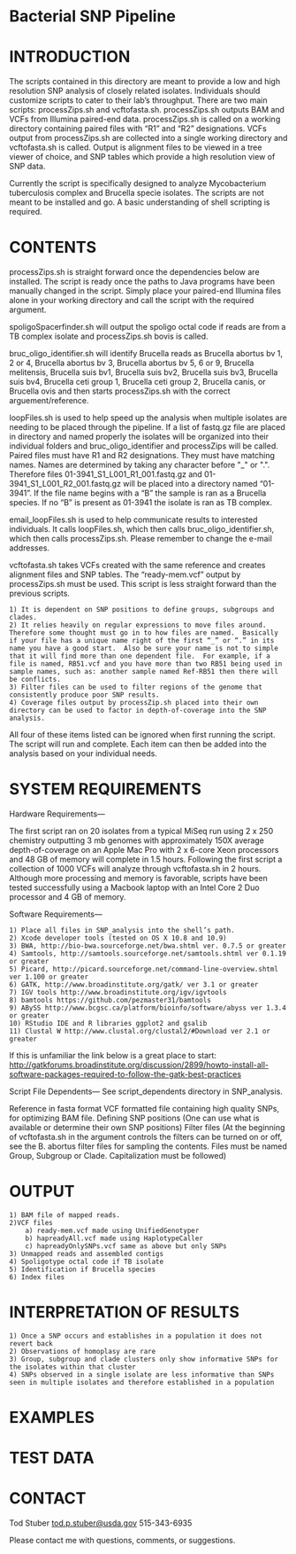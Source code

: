 Bacterial SNP Pipeline
======================

INTRODUCTION
============

The scripts contained in this directory are meant to provide a low and high resolution SNP analysis of closely related isolates.  Individuals should customize scripts to cater to their lab’s throughput.  There are two main scripts: processZips.sh and vcftofasta.sh.  processZips.sh outputs BAM and VCFs from Illumina paired-end data.  processZips.sh is called on a working directory containing paired files with “R1” and “R2” designations.  VCFs output from processZips.sh are collected into a single working directory and vcftofasta.sh is called.  Output is alignment files to be viewed in a tree viewer of choice, and SNP tables which provide a high resolution view of SNP data.

Currently the script is specifically designed to analyze Mycobacterium tuberculosis complex and Brucella specie isolates.  The scripts are not meant to be installed and go.  A basic understanding of shell scripting is required.

CONTENTS
========

processZips.sh is straight forward once the dependencies below are installed.  The script is ready once the paths to Java programs have been manually changed in the script.  Simply place your paired-end Illumina files alone in your working directory and call the script with the required argument.

spoligoSpacerfinder.sh will output the spoligo octal code if reads are from a TB complex isolate and processZips.sh bovis is called.

bruc_oligo_identifier.sh will identify Brucella reads as Brucella abortus bv 1, 2 or 4, Brucella abortus bv 3, Brucella abortus bv 5, 6 or 9, Brucella melitensis, Brucella suis bv1, Brucella suis bv2, Brucella suis bv3, Brucella suis bv4, Brucella ceti group 1, Brucella ceti group 2, Brucella canis, or Brucella ovis and then starts processZips.sh with the correct arguement/reference.

loopFiles.sh is used to help speed up the analysis when multiple isolates are needing to be placed through the pipeline.  If a list of fastq.gz file are placed in directory and named properly the isolates will be organized into their individual folders and bruc_oligo_identifier and processZips will be called.  Paired files must have R1 and R2 designations.  They must have matching names.  Names are determined by taking any character before "_" or ".".  Therefore files 01-3941_S1_L001_R1_001.fastq.gz and 01-3941_S1_L001_R2_001.fastq.gz will be placed into a directory named “01-3941”.  If the file name begins with a “B” the sample is ran as a Brucella species.  If no “B” is present as 01-3941 the isolate is ran as TB complex.

email_loopFiles.sh is used to help communicate results to interested individuals.  It calls loopFiles.sh, which then calls bruc_oligo_identifier.sh, which then calls processZips.sh.  Please remember to change the e-mail addresses.

vcftofasta.sh takes VCFs created with the same reference and creates alignment files and SNP tables.  The “ready-mem.vcf” output by processZips.sh must be used.  This script is less straight forward than the previous scripts.  

	1) It is dependent on SNP positions to define groups, subgroups and clades.  
	2) It relies heavily on regular expressions to move files around.  Therefore some thought must go in to how files are named.  Basically if your file has a unique name right of the first “_” or “.” in its name you have a good start.  Also be sure your name is not to simple that it will find more than one dependent file.  For example, if a file is named, RB51.vcf and you have more than two RB51 being used in sample names, such as: another sample named Ref-RB51 then there will be conflicts.
	3) Filter files can be used to filter regions of the genome that consistently produce poor SNP results.
	4) Coverage files output by processZip.sh placed into their own directory can be used to factor in depth-of-coverage into the SNP analysis.

All four of these items listed can be ignored when first running the script.  The script will run and complete.  Each item can then be added into the analysis based on your individual needs. 


SYSTEM REQUIREMENTS
===================

Hardware Requirements—

The first script ran on 20 isolates from a typical MiSeq run using 2 x 250 chemistry outputting 3 mb genomes with approximately 150X average depth-of-coverage on an Apple Mac Pro with 2 x 6-core Xeon processors and 48 GB of memory will complete in 1.5 hours.  Following the first script a collection of 1000 VCFs will analyze through vcftofasta.sh in 2 hours.  Although more processing and memory is favorable, scripts have been tested successfully using a Macbook laptop with an Intel Core 2 Duo processor and 4 GB of memory.

Software Requirements—

	1) Place all files in SNP_analysis into the shell’s path.
	2) Xcode developer tools (tested on OS X 10.8 and 10.9)
	3) BWA, http://bio-bwa.sourceforge.net/bwa.shtml ver. 0.7.5 or greater
	4) Samtools, http://samtools.sourceforge.net/samtools.shtml ver 0.1.19 or greater
	5) Picard, http://picard.sourceforge.net/command-line-overview.shtml ver 1.100 or greater
	6) GATK, http://www.broadinstitute.org/gatk/ ver 3.1 or greater
	7) IGV tools http://www.broadinstitute.org/igv/igvtools
	8) bamtools https://github.com/pezmaster31/bamtools
	9) ABySS http://www.bcgsc.ca/platform/bioinfo/software/abyss ver 1.3.4 or greater
	10) RStudio IDE and R libraries ggplot2 and gsalib
	11) Clustal W http://www.clustal.org/clustal2/#Download ver 2.1 or greater

If this is unfamiliar the link below is a great place to start:
http://gatkforums.broadinstitute.org/discussion/2899/howto-install-all-software-packages-required-to-follow-the-gatk-best-practices

Script File Dependents—
See script_dependents directory in SNP_analysis.

Reference in fasta format
VCF formatted file containing high quality SNPs, for optimizing BAM file.
Defining SNP positions (One can use what is available or determine their own SNP positions)
Filter files (At the beginning of vcftofasta.sh in the argument controls the filters can be turned on or off, see the B. abortus filter files for sampling the contents.  Files must be named Group, Subgroup or Clade.  Capitalization must be followed)

OUTPUT
======

	1) BAM file of mapped reads.
	2)VCF files
		a) ready-mem.vcf made using UnifiedGenotyper
		b) hapreadyAll.vcf made using HaplotypeCaller
		c) hapreadyOnlySNPs.vcf same as above but only SNPs
	3) Unmapped reads and assembled contigs
	4) Spoligotype octal code if TB isolate
	5) Identification if Brucella species
	6) Index files

INTERPRETATION OF RESULTS
=========================

	1) Once a SNP occurs and establishes in a population it does not revert back
	2) Observations of homoplasy are rare
	3) Group, subgroup and clade clusters only show informative SNPs for the isolates within that cluster
	4) SNPs observed in a single isolate are less informative than SNPs seen in multiple isolates and therefore established in a population

EXAMPLES
========

TEST DATA
=========

CONTACT
=======
Tod Stuber
tod.p.stuber@usda.gov
515-343-6935

Please contact me with questions, comments, or suggestions.